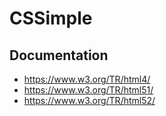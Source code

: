 # CSSimple

## Documentation
 * https://www.w3.org/TR/html4/
 * https://www.w3.org/TR/html51/
 * https://www.w3.org/TR/html52/

